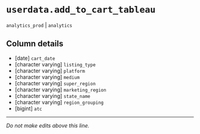 # `userdata.add_to_cart_tableau`
`analytics_prod` | `analytics`

## Column details
* [date]      `cart_date`
* [character varying] `listing_type`
* [character varying] `platform`
* [character varying] `medium`
* [character varying] `super_region`
* [character varying] `marketing_region`
* [character varying] `state_name`
* [character varying] `region_grouping`
* [bigint]    `atc`

-------------------------------------------------------------------------------
*Do not make edits above this line.*
